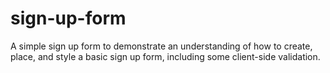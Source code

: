 # sign-up-form

A simple sign up form to demonstrate an understanding of how to create, place, and style a basic sign up form, including some client-side validation.
